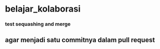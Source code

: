 # belajar_kolaborasi
### test sequashing and merge 
## agar menjadi satu commitnya dalam pull request
